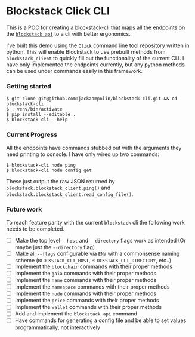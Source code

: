 # Blockstack Click CLI

This is a POC for creating a blockstack-cli that maps all the endpoints on the [`blockstack api`](https://blockstack.github.io/blockstack-core/) to a cli with better ergonomics.

I've built this demo using the [`Click`](https://github.com/pallets/click) command line tool repository written in python. This will enable Blockstack to use prebuilt methods from `blockstack_client` to quickly fill out the functionality of the current CLI. I have only implemented the endpoints currently, but any python methods can be used under commands easily in this framework.

### Getting started

```
$ git clone git@github.com:jackzampolin/blockstack-cli.git && cd blockstack-cli
$ . venv/bin/activate
$ pip install --editable .
$ blockstack-cli --help
```

### Current Progress

All the endpoints have commands stubbed out with the arguments they need printing to console. I have only wired up two commands:

```
$ blockstack-cli node ping
$ blockstack-cli node config get 
```

These just output the raw JSON returned by `blockstack.blockstack_client.ping()` and `blockstack.blockstack_client.read_config_file()`.

### Future work

To reach feature parity with the current `blockstack` cli the following work needs to be completed.

- [ ] Make the top level `--host` and `--directory` flags work as intended (Or maybe just the `--directory` flag)
- [ ] Make all `--flags` configurable via `ENV` with a commonsense naming scheme (`BLOCKSTACK_CLI_HOST`, `BLOCKSTACK_CLI_DIRECTORY`, etc..)
- [ ] Implement the `blockchain` commands with their proper methods
- [ ] Implement the `gaia` commands with their proper methods
- [ ] Implement the `name` commands with their proper methods
- [ ] Implement the `namespace` commands with their proper methods
- [ ] Implement the `node` commands with their proper methods
- [ ] Implement the `price` commands with their proper methods
- [ ] Implement the `wallet` commands with their proper methods
- [ ] Add and implement the `blockstack api` command
- [ ] Have commands for generating a config file and be able to set values programmatically, not interactively

